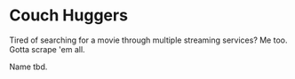 # Couch Huggers
Tired of searching for a movie through multiple streaming services? Me too.
Gotta scrape 'em all.

Name tbd.
